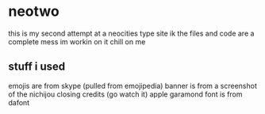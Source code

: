 # neotwo

this is my second attempt at a neocities type site
ik the files and code are a complete mess im workin on it chill on me


## stuff i used
emojis are from skype (pulled from emojipedia)
banner is from a screenshot of the nichijou closing credits (go watch it)
apple garamond font is from dafont